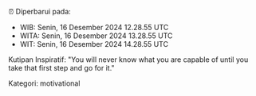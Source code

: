 ⏰ Diperbarui pada:
- WIB: Senin, 16 Desember 2024 12.28.55 UTC
- WITA: Senin, 16 Desember 2024 13.28.55 UTC
- WIT: Senin, 16 Desember 2024 14.28.55 UTC

Kutipan Inspiratif:
"You will never know what you are capable of until you take that first step and go for it."


Kategori: motivational

